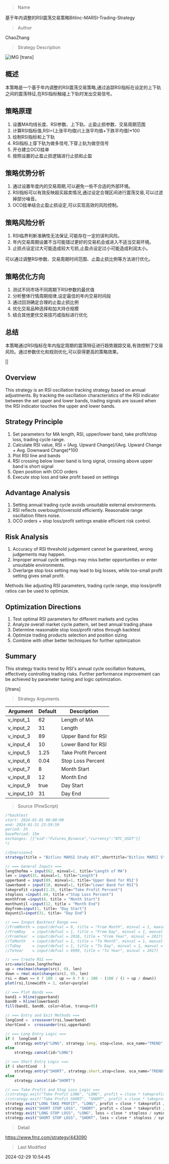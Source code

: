 
> Name

基于年内调整的RSI震荡交易策略Bitlinc-MARSI-Trading-Strategy

> Author

ChaoZhang

> Strategy Description

![IMG](https://www.fmz.com/upload/asset/110a1b3b5c9bf530647.png)
[trans]
## 概述
本策略是一个基于年内调整的RSI震荡交易策略,通过追踪RSI指标在设定的上下轨之间的震荡特征,在RSI指标触碰上下轨时发出交易信号。

## 策略原理
1. 设置MA均线长度、RSI参数、上下轨、止盈止损参数、交易周期范围
2. 计算RSI指标值,RSI=(上涨平均值)/(上涨平均值+下跌平均值)*100
3. 绘制RSI指标和上下轨
4. RSI指标上穿下轨为做多信号,下穿上轨为做空信号
5. 开仓建立OCO挂单
6. 按照设置的止盈止损逻辑进行止损和止盈

## 策略优势分析
1. 通过设置年度内的交易周期,可以避免一些不合适的外部环境。
2. RSI指标可以有效反映超买超卖情况,通过设定合理区间进行震荡交易,可以过滤掉部分噪音。 
3. OCO挂单结合止盈止损设定,可以实现高效的风险控制。

## 策略风险分析
1. RSI临界判断准确性无法保证,可能存在一定的误判风险。
2. 年内交易周期设置不当可能错过更好的交易机会或进入不适当交易环境。
3. 止损点设定过大可能造成较大亏损,止盈点设定过小可能造成利润太小。

可以通过调整RSI参数、交易周期时间范围、止盈止损比例等方法进行优化。

## 策略优化方向  
1. 测试不同市场不同周期下RSI参数的最优值
2. 分析整体行情周期规律,设定最佳的年内交易时间段
3. 通过回测确定合理的止盈止损比例
4. 优化交易品种选择和加大持仓规模
5. 结合其他更优交易技巧或指标进行优化


## 总结
本策略通过RSI指标在年内指定周期的震荡特征进行趋势跟踪交易,有效控制了交易风险。通过参数优化和规则优化,可以获得更高的策略效果。

||

## Overview  
This strategy is an RSI oscillation tracking strategy based on annual adjustments. By tracking the oscillation characteristics of the RSI indicator between the set upper and lower bands, trading signals are issued when the RSI indicator touches the upper and lower bands.

## Strategy Principle  
1. Set parameters for MA length, RSI, upper/lower band, take profit/stop loss, trading cycle range.
2. Calculate RSI value, RSI = (Avg. Upward Change)/(Avg. Upward Change + Avg. Downward Change)*100
3. Plot RSI line and bands 
4. RSI crossing below lower band is long signal, crossing above upper band is short signal
5. Open position with OCO orders  
6. Execute stop loss and take profit based on settings

## Advantage Analysis
1. Setting annual trading cycle avoids unsuitable external environments.  
2. RSI reflects overbought/oversold efficiently. Reasonable range oscillation filters noise.
3. OCO orders + stop loss/profit settings enable efficient risk control.

## Risk Analysis
1. Accuracy of RSI threshold judgement cannot be guaranteed, wrong judgements may happen.  
2. Improper annual cycle settings may miss better opportunities or enter unsuitable environments.
3. Overlarge stop loss setting may lead to big losses, while too-small profit setting gives small profit.

Methods like adjusting RSI parameters, trading cycle range, stop loss/profit ratios can be used to optimize.

## Optimization Directions
1. Test optimal RSI parameters for different markets and cycles
2. Analyze overall market cycle pattern, set best annual trading phase  
3. Determine reasonable stop loss/profit ratios through backtest
4. Optimize trading products selection and position sizing  
5. Combine with other better techniques for further optimization

## Summary
This strategy tracks trend by RSI's annual cycle oscillation features, effectively controlling trading risks. Further performance improvement can be achieved by parameter tuning and logic optimization.

[/trans]

> Strategy Arguments



|Argument|Default|Description|
|----|----|----|
|v_input_1|62|Length of MA|
|v_input_2|31|Length|
|v_input_3|89|Upper Band for RSI|
|v_input_4|10|Lower Band for RSI|
|v_input_5|1.25|Take Profit Percent|
|v_input_6|0.04|Stop Loss Percent|
|v_input_7|8|Month Start|
|v_input_8|12|Month End|
|v_input_9|true|Day Start|
|v_input_10|31|Day End|


> Source (PineScript)

``` javascript
/*backtest
start: 2024-01-01 00:00:00
end: 2024-01-31 23:59:59
period: 2h
basePeriod: 15m
exchanges: [{"eid":"Futures_Binance","currency":"BTC_USDT"}]
*/

//@version=3
strategy(title = "Bitlinc MARSI Study AST",shorttitle="Bitlinc MARSI Study AST",default_qty_type = strategy.percent_of_equity, default_qty_value = 100,commission_type=strategy.commission.percent,commission_value=0.1,initial_capital=1000,currency="USD",pyramiding=0, calc_on_order_fills=false)

// === General Inputs ===
lengthofma = input(62, minval=1, title="Length of MA")
len = input(31, minval=1, title="Length")
upperband = input(89, minval=1, title='Upper Band for RSI')
lowerband = input(10, minval=1, title="Lower Band for RSI")
takeprofit =input(1.25, title="Take Profit Percent")
stoploss =input(.04, title ="Stop Loss Percent")
monthfrom =input(8, title = "Month Start")
monthuntil =input(12, title = "Month End")
dayfrom=input(1, title= "Day Start")
dayuntil=input(31, title= "Day End")

// === Innput Backtest Range ===
//FromMonth = input(defval = 9, title = "From Month", minval = 1, maxval = 12)
//FromDay   = input(defval = 1, title = "From Day", minval = 1, maxval = 31)
//FromYear  = input(defval = 2018, title = "From Year", minval = 2017)
//ToMonth   = input(defval = 1, title = "To Month", minval = 1, maxval = 12)
//ToDay     = input(defval = 1, title = "To Day", minval = 1, maxval = 31)
//ToYear    = input(defval = 9999, title = "To Year", minval = 2017)

// === Create RSI ===
src=sma(close,lengthofma)
up = rma(max(change(src), 0), len)
down = rma(-min(change(src), 0), len)
rsi = down == 0 ? 100 : up == 0 ? 0 : 100 - (100 / (1 + up / down))
plot(rsi,linewidth = 2, color=purple)

// === Plot Bands ===
band1 = hline(upperband)
band0 = hline(lowerband)
fill(band1, band0, color=blue, transp=95)

// === Entry and Exit Methods ===
longCond =  crossover(rsi,lowerband)
shortCond =  crossunder(rsi,upperband)

// === Long Entry Logic ===
if (  longCond ) 
    strategy.entry("LONG", strategy.long, stop=close, oca_name="TREND", comment="LONG")
else
    strategy.cancel(id="LONG")

// === Short Entry Logic ===    
if ( shortCond   ) 
    strategy.entry("SHORT", strategy.short,stop=close, oca_name="TREND",  comment="SHORT")
else
    strategy.cancel(id="SHORT")

// === Take Profit and Stop Loss Logic ===
//strategy.exit("Take Profit LONG", "LONG", profit = close * takeprofit / syminfo.mintick, loss = close * stoploss / syminfo.mintick)
//strategy.exit("Take Profit SHORT", "SHORT", profit = close * takeprofit / syminfo.mintick, loss = close * stoploss / syminfo.mintick)
strategy.exit("LONG TAKE PROFIT", "LONG", profit = close * takeprofit / syminfo.mintick)
strategy.exit("SHORT STOP LOSS", "SHORT", profit = close * takeprofit / syminfo.mintick)
strategy.exit("LONG STOP LOSS", "LONG", loss = close * stoploss / syminfo.mintick)
strategy.exit("SHORT STOP LOSS", "SHORT", loss = close * stoploss / syminfo.mintick)


```

> Detail

https://www.fmz.com/strategy/443090

> Last Modified

2024-02-29 10:54:45
